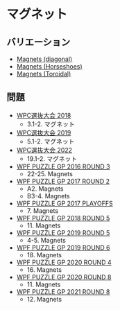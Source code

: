 # マグネット

## バリエーション
- [Magnets (diagonal)](magnets-diagonal.md)
- [Magnets (Horseshoes)](magnets-horseshoes.md)
- [Magnets (Toroidal)](magnets-toroidal.md)

## 問題
- [WPC選抜大会 2018](../questions/jwpc2018.md)
	- 3.1-2. マグネット
- [WPC選抜大会 2019](../questions/jwpc2019.md)
	- 5.1-2. マグネット
- [WPC選抜大会 2022](../questions/jwpc2022.md)
	- 19.1-2. マグネット
- [WPF PUZZLE GP 2016 ROUND 3](../questions/wpfpgp2016-3.md)
	- 22-25. Magnets
- [WPF PUZZLE GP 2017 ROUND 2](../questions/wpfpgp2017-2.md)
	- A2. Magnets
	- B3-4. Magnets
- [WPF PUZZLE GP 2017 PLAYOFFS](../questions/wpfpgp2017-po.md)
	- 7\. Magnets
- [WPF PUZZLE GP 2018 ROUND 5](../questions/wpfpgp2018-5.md)
	- 11\. Magnets
- [WPF PUZZLE GP 2019 ROUND 5](../questions/wpfpgp2019-5.md)
	- 4-5. Magnets
- [WPF PUZZLE GP 2019 ROUND 6](../questions/wpfpgp2019-6.md)
	- 18\. Magnets
- [WPF PUZZLE GP 2020 ROUND 4](../questions/wpfpgp2020-4.md)
	- 16\. Magnets
- [WPF PUZZLE GP 2020 ROUND 8](../questions/wpfpgp2020-8.md)
	- 11\. Magnets
- [WPF PUZZLE GP 2021 ROUND 8](../questions/wpfpgp2021-8.md)
	- 12\. Magnets
